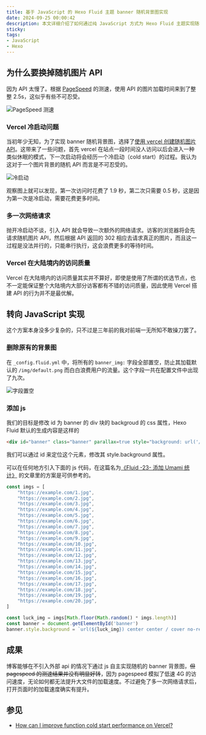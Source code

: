 ```yaml
---
title: 基于 JavaScript 的 Hexo Fluid 主题 banner 随机背景图实现
date: 2024-09-25 00:00:42
description: 本文详细介绍了如何通过纯 JavaScript 方式为 Hexo Fluid 主题实现随机 banner 背景图，替代原有的 Vercel API 方案。原方案因冷启动问题、额外网络请求及大陆访问质量不佳，导致图片加载时间长达 2.5 秒，严重影响用户体验。文章逐步指导读者删除原有背景图配置，使用本地 JavaScript 数组存储图片链接，并通过随机函数动态设置背景样式，有效减少加载延迟、提升访问速度。适合 Hexo 用户、前端开发者及博客优化爱好者阅读，旨在提供一种高效、稳定的前端实现方案。
sticky:
tags:
- JavaScript
- Hexo
---
```


## 为什么要换掉随机图片 API

因为 API 太慢了。根据 [PageSpeed](https://pagespeed.web.dev/) 的测速，使用 API 的图片加载时间来到了整整 2.5s，这似乎有些不可忍受。

![PageSpeed 测速](https://static.031130.xyz/uploads/2024/09/25/3ef1a17bca955.webp)

### Vercel 冷启动问题

当初年少无知，为了实现 banner 随机背景图，选择了[使用 vercel 创建随机图片 API](/2021/05/21/create-a-random-picture-api-with-vercel/)。这带来了一些问题，首先 vercel 在站点一段时间没人访问以后会进入一种类似休眠的模式，下一次启动将会经历一个冷启动（cold start）的过程。我认为这对于一个图片背景的随机 API 而言是不可忍受的。

![冷启动](https://static.031130.xyz/uploads/2024/09/24/f8cb9fd7a963e.webp)

观察图上就可以发现，第一次访问时花费了 1.9 秒，第二次只需要 0.5 秒，这是因为第一次是冷启动，需要花费更多时间。

### 多一次网络请求

抛开冷启动不谈，引入 API 就会导致一次额外的网络请求。访客的浏览器将会先请求随机图片 API，然后根据 API 返回的 302 相应去请求真正的图片，而且这一过程是没法并行的，只能串行执行，这会浪费更多的等待时间。

### Vercel 在大陆境内的访问质量

Vercel 在大陆境内的访问质量其实并不算好，即使是使用了所谓的优选节点，也不一定能保证整个大陆境内大部分访客都有不错的访问质量，因此使用 Vercel 搭建 API 的行为并不是最优解。

## 转向 JavaScript 实现

这个方案本身没多少复杂的，只不过是三年前的我对前端一无所知不敢操刀罢了。

### 删除原有的背景图

在 `_config.fluid.yml` 中，将所有的 `banner_img:` 字段全部置空，防止其加载默认的 `/img/default.png` 而白白浪费用户的流量。这个字段一共在配置文件中出现了九次。

![字段置空](https://static.031130.xyz/uploads/2024/09/25/70bd0b27f5aad.webp)

### 添加 js

我们的目标是修改 id 为 banner 的 div 块的 backgroud 的 css 属性，Hexo Fluid 默认的生成内容是这样的

```html
<div id="banner" class="banner" parallax=true style="background: url('/img/default.png') no-repeat center center; background-size: cover;">
```

我们可以通过 id 来定位这个元素，修改其 style.background 属性。

可以在任何地方引入下面的 js 代码，在这篇名为[《Fluid -23- 添加 Umami 统计》](https://www.zywvvd.com/notes/hexo/theme/fluid/fluid-add-umami/fluid-add-umami/) 的文章里的方案是可供参考的。

```javascript
const imgs = [
    "https://example.com/1.jpg",
    "https://example.com/2.jpg",
    "https://example.com/3.jpg",
    "https://example.com/4.jpg",
    "https://example.com/5.jpg",
    "https://example.com/6.jpg",
    "https://example.com/7.jpg",
    "https://example.com/8.jpg",
    "https://example.com/9.jpg",
    "https://example.com/10.jpg",
    "https://example.com/11.jpg",
    "https://example.com/12.jpg",
    "https://example.com/13.jpg",
    "https://example.com/14.jpg",
    "https://example.com/15.jpg",
    "https://example.com/16.jpg",
    "https://example.com/17.jpg",
    "https://example.com/18.jpg",
    "https://example.com/19.jpg",
    "https://example.com/20.jpg",
]

const luck_img = imgs[Math.floor(Math.random() * imgs.length)]
const banner = document.getElementById('banner')
banner.style.background = `url(${luck_img}) center center / cover no-repeat`
```

## 成果

博客能够在不引入外部 api 的情况下通过 js 自主实现随机的 banner 背景图，~~但 pagespeed 的测速结果并没有明显好转~~，因为 pagespeed 模拟了低速 4G 的访问速度，无论如何都无法提升大文件的加载速度。不过避免了多一次网络请求后，打开页面时的加载速度确实有提升。

## 参见

- [How can I improve function cold start performance on Vercel?](https://vercel.com/guides/how-can-i-improve-serverless-function-lambda-cold-start-performance-on-vercel)
